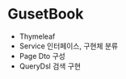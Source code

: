 # GusetBook
<ul>
  <li>Thymeleaf</li>
  <li>Service 인터페이스, 구현체 분류</li>
  <li>Page Dto 구성</li>
  <li>QueryDsl 검색 구현</li>
</
